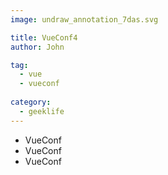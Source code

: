```yaml
---
image: undraw_annotation_7das.svg

title: VueConf4
author: John

tag:
  - vue 
  - vueconf
  
category:
  - geeklife
---
```


- VueConf
- VueConf
- VueConf
